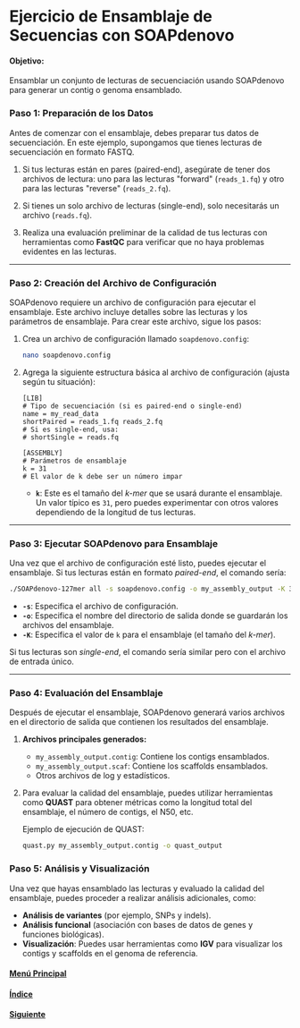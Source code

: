 # Ejercicio de Ensamblaje de Secuencias con SOAPdenovo

#### **Objetivo:**
Ensamblar un conjunto de lecturas de secuenciación usando SOAPdenovo para generar un contig o genoma ensamblado.

### **Paso 1: Preparación de los Datos**

Antes de comenzar con el ensamblaje, debes preparar tus datos de secuenciación. En este ejemplo, supongamos que tienes lecturas de secuenciación en formato FASTQ.

1. Si tus lecturas están en pares (paired-end), asegúrate de tener dos archivos de lectura: uno para las lecturas "forward" (`reads_1.fq`) y otro para las lecturas "reverse" (`reads_2.fq`).

2. Si tienes un solo archivo de lecturas (single-end), solo necesitarás un archivo (`reads.fq`).

3. Realiza una evaluación preliminar de la calidad de tus lecturas con herramientas como **FastQC** para verificar que no haya problemas evidentes en las lecturas.

---

### **Paso 2: Creación del Archivo de Configuración**

SOAPdenovo requiere un archivo de configuración para ejecutar el ensamblaje. Este archivo incluye detalles sobre las lecturas y los parámetros de ensamblaje. Para crear este archivo, sigue los pasos:

1. Crea un archivo de configuración llamado `soapdenovo.config`:
   ```bash
   nano soapdenovo.config
   ```

2. Agrega la siguiente estructura básica al archivo de configuración (ajusta según tu situación):

   ```text
   [LIB]
   # Tipo de secuenciación (si es paired-end o single-end)
   name = my_read_data
   shortPaired = reads_1.fq reads_2.fq
   # Si es single-end, usa:
   # shortSingle = reads.fq

   [ASSEMBLY]
   # Parámetros de ensamblaje
   k = 31
   # El valor de k debe ser un número impar
   ```

   - **`k`**: Este es el tamaño del *k-mer* que se usará durante el ensamblaje. Un valor típico es `31`, pero puedes experimentar con otros valores dependiendo de la longitud de tus lecturas.

---

### **Paso 3: Ejecutar SOAPdenovo para Ensamblaje**

Una vez que el archivo de configuración esté listo, puedes ejecutar el ensamblaje. Si tus lecturas están en formato *paired-end*, el comando sería:

```bash
./SOAPdenovo-127mer all -s soapdenovo.config -o my_assembly_output -K 31
```

- **`-s`**: Especifica el archivo de configuración.
- **`-o`**: Especifica el nombre del directorio de salida donde se guardarán los archivos del ensamblaje.
- **`-K`**: Especifica el valor de `k` para el ensamblaje (el tamaño del *k-mer*).

Si tus lecturas son *single-end*, el comando sería similar pero con el archivo de entrada único.

---

### **Paso 4: Evaluación del Ensamblaje**

Después de ejecutar el ensamblaje, SOAPdenovo generará varios archivos en el directorio de salida que contienen los resultados del ensamblaje.

1. **Archivos principales generados:**
   - `my_assembly_output.contig`: Contiene los contigs ensamblados.
   - `my_assembly_output.scaf`: Contiene los scaffolds ensamblados.
   - Otros archivos de log y estadísticos.

2. Para evaluar la calidad del ensamblaje, puedes utilizar herramientas como **QUAST** para obtener métricas como la longitud total del ensamblaje, el número de contigs, el N50, etc.

   Ejemplo de ejecución de QUAST:
   ```bash
   quast.py my_assembly_output.contig -o quast_output
   ```
### **Paso 5: Análisis y Visualización**

Una vez que hayas ensamblado las lecturas y evaluado la calidad del ensamblaje, puedes proceder a realizar análisis adicionales, como:

- **Análisis de variantes** (por ejemplo, SNPs y indels).
- **Análisis funcional** (asociación con bases de datos de genes y funciones biológicas).
- **Visualización**: Puedes usar herramientas como **IGV** para visualizar los contigs y scaffolds en el genoma de referencia.

#### [Menú Principal](../../index.md)
#### [Índice](./index.md)
#### [Siguiente](./11_ejercicioquast.md)